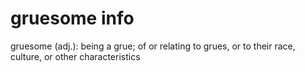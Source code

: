 # gruesome info

gruesome (adj.): being a grue; of or relating to grues, or to their race,
culture, or other characteristics
